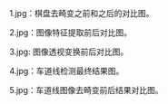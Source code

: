 1.jpg：棋盘去畸变之前和之后的对比图。

2.jpg：图像特征提取前后对比图。

3.jpg:   图像透视变换前后对比图。

4.jpg：车道线检测最终结果图。

5.jpg：车道线图像去畸变前后结果对比图。